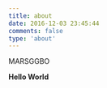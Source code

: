```yaml
---
title: about
date: 2016-12-03 23:45:44
comments: false
type: 'about'
---
```


MARSGGBO

**Hello World**
